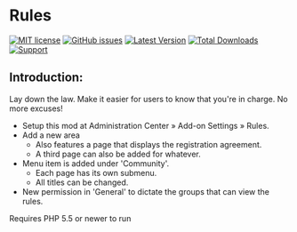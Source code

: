 # Rules
[![MIT license](http://img.shields.io/badge/license-MIT-009999.svg)](http://opensource.org/licenses/MIT)
[![GitHub issues](https://img.shields.io/github/issues/live627/elk-rules.svg)](https://github.com/live627/elk-rules/issues)
[![Latest Version](https://img.shields.io/github/release/live627/elk-rules.svg)](https://github.com/live627/elk-rules/releases)
[![Total Downloads](https://img.shields.io/github/downloads/live627/elk-rules/total.svg)](https://github.com/live627/elk-rules/releases)
[![Support](https://supporter.60devs.com/api/b/axlsj1o8o0amepfrr5eqlcjza)](https://supporter.60devs.com/give/axlsj1o8o0amepfrr5eqlcjza)

## Introduction:
Lay down the law. Make it easier for users to know that you're in charge. No more excuses!

- Setup this mod at Administration Center » Add-on Settings » Rules.
- Add a new area
  - Also features a page that displays the registration agreement.
  - A third page can also be added for whatever.
- Menu item is added under 'Community'.
  - Each page has its own submenu.
  - All titles can be changed.
- New permission in 'General' to dictate the groups that can view the rules.

Requires PHP 5.5 or newer to run
